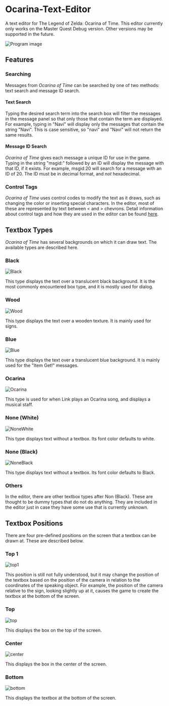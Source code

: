 # Ocarina-Text-Editor
A text editor for The Legend of Zelda: Ocarina of Time. This editor currently only works on the Master Quest Debug version. Other versions may be supported in the future.


![Program image](http://i.imgur.com/mdevXFf.png)

## Features

### Searching

Messages from *Ocarina of Time* can be searched by one of two methods: text search and message ID search.

#### Text Search

Typing the desired search term into the search box will filter the messages in the message panel so that only those that contain the term are displayed.
For example, typing in "Navi" will display only the messages that contain the string "Navi". This is case sensitive, so "navi" and "Navi" will not return the
same results.

#### Message ID Search

*Ocarina of Time* gives each message a unique ID for use in the game. Typing in the string "msgid:" followed by an ID will display the message with that ID, if it exists.
For example, msgid:20 will search for a message with an ID of 20. The ID must be in decimal format, and *not* hexadecimal.

### Control Tags

*Ocarina of Time* uses control codes to modify the text as it draws, such as changing the color or inserting special characters. In the editor, most of these
are represented by text between < and > chevrons. Detail information about control tags and how they are used in the editor can be found [here](https://github.com/Sage-of-Mirrors/Ocarina-Text-Editor/wiki/Control-Tags).

## Textbox Types

*Ocarina of Time* has several backgrounds on which it can draw text. The available types are described here.

### Black
![Black](http://i.imgur.com/4aWwwDo.jpg)

This type displays the text over a translucent black background. It is the most commonly encountered box type, and it is mostly used for dialog.

### Wood
![Wood](http://i.imgur.com/DEqvkwa.jpg)

This type displays the text over a wooden texture. It is mainly used for signs.

### Blue
![Blue](http://i.imgur.com/G86tVec.jpg)

This type displays the text over a translucent blue background. It is mainly used for the "Item Get!" messages.

### Ocarina
![Ocarina](http://i.imgur.com/6FCYSn1.jpg)

This type is used for when Link plays an Ocarina song, and displays a musical staff.

### None (White)
![NoneWhite](http://i.imgur.com/fqGdC72.jpg)

This type displays text without a textbox. Its font color defaults to white.

### None (Black)
![NoneBlack](http://i.imgur.com/to3SwkK.jpg)

This type displays text without a textbox. Its font color defaults to Black.

### Others

In the editor, there are other textbox types after Non (Black). These are thought to be dummy types that do not do anything. They are included in the editor just in case they have some
use that is currently unknown.

## Textbox Positions

There are four pre-defined positions on the screen that a textbox can be drawn at. These are described below.

### Top 1
![top1](http://i.imgur.com/kDsOOya.jpg)

This position is still not fully understood, but it may change the position of the textbox based on the position of the camera in relation to the coordinates of the speaking object.
For example, the position of the camera relative to the sign, looking slightly up at it, causes the game to create the textbox at the bottom of the screen.

### Top
![top](http://i.imgur.com/3hdY3k4.jpg)

This displays the box on the top of the screen.

### Center
![center](http://i.imgur.com/KAfRfsM.jpg)

This displays the box in the center of the screen.

### Bottom
![bottom](http://i.imgur.com/0sXt3Yi.jpg)

This displays the textbox at the bottom of the screen.
